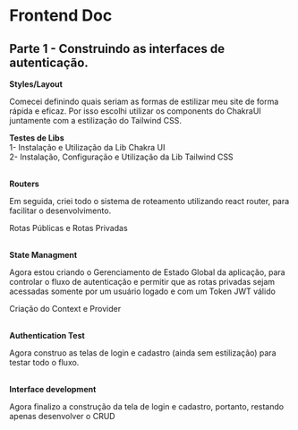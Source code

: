 <h1>Frontend Doc</h1>


## Parte 1 - Construindo as interfaces de autenticação. </br> 
<strong>Styles/Layout</strong>

Comecei definindo quais seriam as formas de estilizar meu site de forma rápida e eficaz. Por isso escolhi utilizar os components do ChakraUI juntamente com a estilização do Tailwind CSS. </br> 

<strong>Testes de Libs</strong> </br> 
1- Instalação e Utilização da Lib Chakra UI </br>
2- Instalação, Configuração e Utilização da Lib Tailwind CSS </br>
</br>



<strong>Routers</strong> 

Em seguida, criei todo o sistema de roteamento utilizando react router, para facilitar o desenvolvimento. </br>

Rotas Públicas e Rotas Privadas </br> 
</br>



<strong>State Managment</strong>

Agora estou criando o Gerenciamento de Estado Global da aplicação, para controlar o fluxo de autenticação e permitir que as rotas privadas sejam acessadas somente por um usuário logado e com um Token JWT válido</br>

Criação do Context e Provider </br>
</br>



<strong>Authentication Test</strong>

Agora construo as telas de login e cadastro (ainda sem estilização) para testar todo o fluxo.</br>
</br>



<strong>Interface development</strong>

Agora finalizo a construção da tela de login e cadastro, portanto, restando apenas desenvolver o CRUD</br>
</br>























